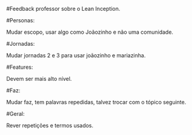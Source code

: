 #Feedback professor sobre o Lean Inception.

#Personas:

Mudar escopo, usar algo como Joãozinho e não uma comunidade.

#Jornadas:

Mudar jornadas 2 e 3 para usar joãozinho e mariazinha.

#Features:

Devem ser mais alto nível.

#Faz:

Mudar faz, tem palavras repedidas, talvez trocar com o tópico seguinte.

#Geral:

Rever repetições e termos usados.